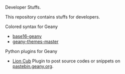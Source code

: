Developer Stuffs.

This repository contains stuffs for developers.

Colored syntax for Geany
- [base16-geany](https://github.com/mlleparker/DevStuff/tree/master/base16-geany)
- [geany-themes-master](https://github.com/mlleparker/DevStuff/tree/master/geany-themes-master)


Python plugins for Geany
- [Lion Cub](https://github.com/mlleparker/DevStuff/tree/master/GeanyPy/Plugins/Lion%20Cub)
  Plugin to post source codes or snippets on [pastebin.geany.org](http://pastebin.geany.org).


